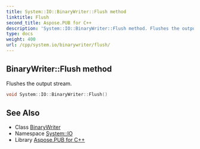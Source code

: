 ```yaml
---
title: System::IO::BinaryWriter::Flush method
linktitle: Flush
second_title: Aspose.PUB for C++
description: 'System::IO::BinaryWriter::Flush method. Flushes the output stream in C++.'
type: docs
weight: 400
url: /cpp/system.io/binarywriter/flush/
---
```

## BinaryWriter::Flush method


Flushes the output stream.

```cpp
void System::IO::BinaryWriter::Flush()
```

## See Also

* Class [BinaryWriter](../)
* Namespace [System::IO](../../)
* Library [Aspose.PUB for C++](../../../)
